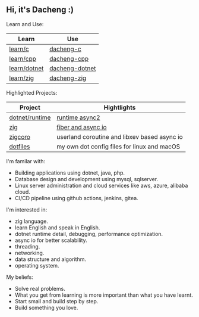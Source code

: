 ## Hi, it's Dacheng :)

Learn and Use:

| Learn | Use |
| --- | --- |
| [learn/c](https://github.com/dacheng-learn/c) | [dacheng-c](https://github.com/dacheng-c) |
| [learn/cpp](https://github.com/dacheng-learn/cpp) | [dacheng-cpp](https://github.com/dacheng-cpp) |
| [learn/dotnet](https://github.com/dacheng-learn/dotnet) | [dacheng-dotnet](https://github.com/dacheng-dotnet) |
| [learn/zig](https://github.com/dacheng-learn/zig) | [dacheng-zig](https://github.com/dacheng-zig) |

Highlighted Projects:

| Project | Hightlights |
| --- | --- |
| [dotnet/runtime](https://github.com/dotnet/runtime) | [runtime async2](https://github.com/dotnet/runtime/pull/113976) |
| [zig](https://github.com/ziglang/zig) | [fiber and async io](https://github.com/ziglang/zig/tree/async-await-demo) |
| [zigcoro](https://github.com/rsepassi/zigcoro) | userland coroutine and libxev based async io |
| [dotfiles](https://github.com/dacheng-gao/dotfiles) | my own dot config files for linux and macOS |

I'm familar with:
- Building applications using dotnet, java, php.
- Database design and development using mysql, sqlserver.
- Linux server administration and cloud services like aws, azure, alibaba cloud.
- CI/CD pipeline using github actions, jenkins, gitea.

I'm interested in:
- zig language.
- learn English and speak in English.
- dotnet runtime detail, debugging, performance optimization.
- async io for better scalability.
- threading.
- networking.
- data structure and algorithm.
- operating system.

My beliefs:
- Solve real problems.
- What you get from learning is more important than what you have learnt.
- Start small and build step by step.
- Build something you love.
